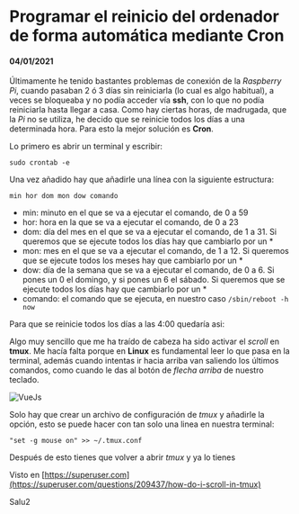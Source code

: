 # Programar el reinicio del ordenador de forma automática mediante **Cron**
#### 04/01/2021

Últimamente he tenido bastantes problemas de conexión de la *Raspberry Pi*, cuando pasaban 2 ó 3 días sin reiniciarla (lo cual es algo habitual), a veces se bloqueaba y no podía acceder vía **ssh**, con lo que no podía reiniciarla hasta llegar a casa.
Como hay ciertas horas, de madrugada, que la *Pi* no se utiliza, he decido que se reinicie todos los días a una determinada hora. Para esto la mejor solución es **Cron**.

Lo primero es abrir un terminal y escribir:

    sudo crontab -e

Una vez añadido hay que añadirle una línea con la siguiente estructura:

    min hor dom mon dow comando

 - min: minuto en el que se va a ejecutar el comando, de 0 a 59
 - hor: hora en la que se va a ejecutar el comando, de 0 a 23
 - dom: día del mes en el que se va a ejecutar el comando, de 1 a 31. Si queremos que se ejecute todos los días hay que cambiarlo por un *
 - mon: mes en el que se va a ejecutar el comando, de 1 a 12. Si queremos que se ejecute todos los meses hay que cambiarlo por un *
 - dow: día de la semana que se va a ejecutar el comando, de 0 a 6. Si pones un 0 el domingo, y si pones un 6 el sábado. Si queremos que se ejecute todos los días hay que cambiarlo por un *
 - comando: el comando que se ejecuta, en nuestro caso `/sbin/reboot -h now`

Para que se reinicie todos los días a las 4:00 quedaría asi:


 
Algo muy sencillo que me ha traído de cabeza ha sido activar el *scroll* en **tmux**. Me hacía falta porque en **Linux** es fundamental leer lo que pasa en la terminal, además cuando intentas ir hacia arriba van saliendo los últimos comandos, como cuando le das al botón de *flecha arriba* de nuestro teclado.

![VueJs](https://clonbg.netlify.app/vuex-nuxt-example/vuex.png)

Solo hay que crear un archivo de configuración de *tmux* y añadirle la opción, esto se puede hacer con tan solo una linea en nuestra terminal:

    "set -g mouse on" >> ~/.tmux.conf

Después de esto tienes que volver a abrir *tmux* y ya lo tienes

Visto en [https://superuser.com](https://superuser.com/questions/209437/how-do-i-scroll-in-tmux)

Salu2
<!--stackedit_data:
eyJoaXN0b3J5IjpbMTczNjM3NTc1NywtNTEwOTk3ODE1LC00Mj
M2OTA4OV19
-->
